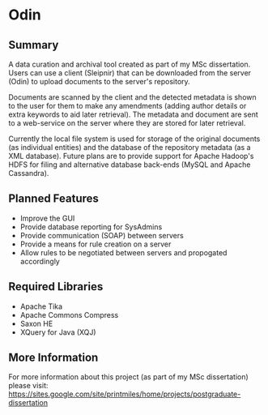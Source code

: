 Odin
====

Summary
-------
A data curation and archival tool created as part of my MSc dissertation. Users can use a client (Sleipnir) that can be downloaded from the server (Odin) to upload documents to the server's repository.

Documents are scanned by the client and the detected metadata is shown to the user for them to make any amendments (adding author details or extra keywords to aid later retrieval). The metadata and document are sent to a web-service on the server where they are stored for later retrieval.

Currently the local file system is used for storage of the original documents (as individual entities) and the database of the repository metadata (as a XML database). Future plans are to provide support for Apache Hadoop's HDFS for filing and alternative database back-ends (MySQL and Apache Cassandra).

Planned Features
----------------
- Improve the GUI
- Provide database reporting for SysAdmins
- Provide communication (SOAP) between servers
- Provide a means for rule creation on a server
- Allow rules to be negotiated between servers and propogated accordingly

Required Libraries
------------------
- Apache Tika
- Apache Commons Compress
- Saxon HE 
- XQuery for Java (XQJ)

More Information
----------------
For more information about this project (as part of my MSc dissertation) please visit: https://sites.google.com/site/printmiles/home/projects/postgraduate-dissertation